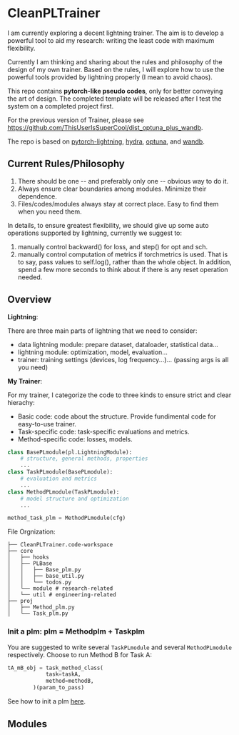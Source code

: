 # CleanPLTrainer 

I am currently exploring a decent lightning trainer. The aim is to develop a powerful tool to aid my research: writing the least code with maximum flexibility. 

Currently I am thinking and sharing about the rules and philosophy of the design of my own trainer. Based on the rules, I will explore how to use the powerful tools provided by lightning properly (I mean to avoid chaos).

This repo contains **pytorch-like pseudo codes**, only for better conveying the art of design. The completed template will be released after I test the system on a completed project first.

For the previous version of Trainer, please see https://github.com/ThisUserIsSuperCool/dist_optuna_plus_wandb.

The repo is based on [pytorch-lightning](https://lightning.ai/), [hydra](https://hydra.cc/), [optuna](https://optuna.org/), and [wandb](https://wandb.ai/site).

## Current Rules/Philosophy
1. There should be one -- and preferably only one -- obvious way to do it.
2. Always ensure clear boundaries among modules. Minimize their dependence.
3. Files/codes/modules always stay at correct place. Easy to find them when you need them.

In details, to ensure greatest flexibility, we should give up some auto operations supported by lightning, currently we suggest to:
1. manually control backward() for loss, and step() for opt and sch.
2. manually control computation of metrics if torchmetrics is used. That is to say, pass values to self.log(), rather than the whole object. In addition, spend a few more seconds to think about if there is any reset operation needed.

## Overview

**Lightning**: 

There are three main parts of lightning that we need to consider:
- data lightning module: prepare dataset, dataloader, statistical data...
- lightning module: optimization, model, evaluation...
- trainer: training settings (devices, log frequency...)... (passing args is all you need)

**My Trainer**:

For my trainer, I categorize the code to three kinds to ensure strict and clear hierachy:
- Basic code: code about the structure. Provide fundimental code for easy-to-use trainer.
- Task-specific code: task-specific evaluations and metrics.
- Method-specific code: losses, models.

```python
class BasePLmodule(pl.LightningModule):
	# structure, general methods, properties
	...
class TaskPLmodule(BasePLmodule):
	# evaluation and metrics
	...
class MethodPLmodule(TaskPLmodule):
	# model structure and optimization
	...

method_task_plm = MethodPLmodule(cfg)
```
File Orgnization:
```
├── CleanPLTrainer.code-workspace
├── core
│   ├── hooks
│   ├── PLBase
│   │   ├── Base_plm.py
│   │   ├── base_util.py
│   │   └── todos.py
│   └── module # research-related
│   └── util # engineering-related
├── proj
│   ├── Method_plm.py
│   └── Task_plm.py
```
### Init a plm: plm = Methodplm + Taskplm

You are suggested to write several `TaskPLmodule` and several `MethodPLmodule` respectively. Choose to run Method B for Task A:
```python
tA_mB_obj = task_method_class(
			task=taskA,
			method=methodB,
		)(param_to_pass)
```

See how to init a plm [here](https://github.com/ThisUserIsSuperCool/CleanPLTrainer/blob/main/plm_init.py).
## Modules

